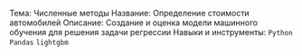 Тема: Численные методы
Название: Определение стоимости автомобилей
Описание: Создание и оценка модели машинного обучения для решения задачи регрессии
Навыки и инструменты: `Python` `Pandas` `lightgbm`